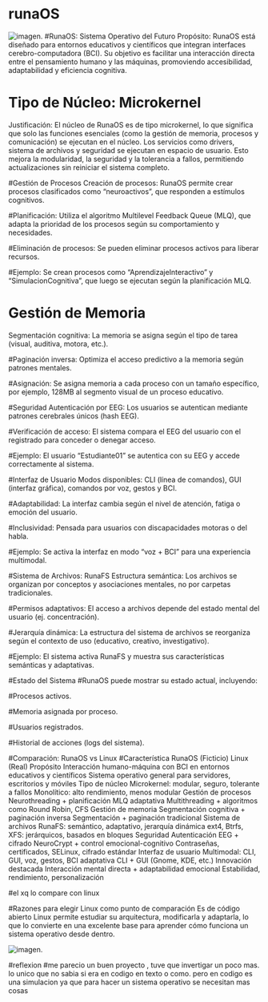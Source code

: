 # runaOS
 ![imagen.](https://googleusercontent.com/generated_image_content/0)
#RunaOS: Sistema Operativo del Futuro
Propósito: RunaOS está diseñado para entornos educativos y científicos que integran interfaces cerebro-computadora (BCI). Su objetivo es facilitar una interacción directa entre el pensamiento humano y las máquinas, promoviendo accesibilidad, adaptabilidad y eficiencia cognitiva.

# Tipo de Núcleo: Microkernel
Justificación: El núcleo de RunaOS es de tipo microkernel, lo que significa que solo las funciones esenciales (como la gestión de memoria, procesos y comunicación) se ejecutan en el núcleo. Los servicios como drivers, sistema de archivos y seguridad se ejecutan en espacio de usuario. Esto mejora la modularidad, la seguridad y la tolerancia a fallos, permitiendo actualizaciones sin reiniciar el sistema completo.

#Gestión de Procesos
Creación de procesos: RunaOS permite crear procesos clasificados como “neuroactivos”, que responden a estímulos cognitivos.

#Planificación: Utiliza el algoritmo Multilevel Feedback Queue (MLQ), que adapta la prioridad de los procesos según su comportamiento y necesidades.

#Eliminación de procesos: Se pueden eliminar procesos activos para liberar recursos.

#Ejemplo: Se crean procesos como “AprendizajeInteractivo” y “SimulacionCognitiva”, que luego se ejecutan según la planificación MLQ.

# Gestión de Memoria
Segmentación cognitiva: La memoria se asigna según el tipo de tarea (visual, auditiva, motora, etc.).

#Paginación inversa: Optimiza el acceso predictivo a la memoria según patrones mentales.

#Asignación: Se asigna memoria a cada proceso con un tamaño específico, por ejemplo, 128MB al segmento visual de un proceso educativo.

#Seguridad
Autenticación por EEG: Los usuarios se autentican mediante patrones cerebrales únicos (hash EEG).

#Verificación de acceso: El sistema compara el EEG del usuario con el registrado para conceder o denegar acceso.

#Ejemplo: El usuario “Estudiante01” se autentica con su EEG y accede correctamente al sistema.

 #Interfaz de Usuario
Modos disponibles: CLI (línea de comandos), GUI (interfaz gráfica), comandos por voz, gestos y BCI.

#Adaptabilidad: La interfaz cambia según el nivel de atención, fatiga o emoción del usuario.

#Inclusividad: Pensada para usuarios con discapacidades motoras o del habla.

#Ejemplo: Se activa la interfaz en modo “voz + BCI” para una experiencia multimodal.

#Sistema de Archivos: RunaFS
Estructura semántica: Los archivos se organizan por conceptos y asociaciones mentales, no por carpetas tradicionales.

#Permisos adaptativos: El acceso a archivos depende del estado mental del usuario (ej. concentración).

#Jerarquía dinámica: La estructura del sistema de archivos se reorganiza según el contexto de uso (educativo, creativo, investigativo).

#Ejemplo: El sistema activa RunaFS y muestra sus características semánticas y adaptativas.

 #Estado del Sistema
#RunaOS puede mostrar su estado actual, incluyendo:

#Procesos activos.

#Memoria asignada por proceso.

#Usuarios registrados.

#Historial de acciones (logs del sistema).

#Comparación: RunaOS vs Linux
#Característica	RunaOS (Ficticio)	Linux (Real)
Propósito	Interacción humano-máquina con BCI en entornos educativos y científicos	Sistema operativo general para servidores, escritorios y móviles
Tipo de núcleo	Microkernel: modular, seguro, tolerante a fallos	Monolítico: alto rendimiento, menos modular
Gestión de procesos	Neurothreading + planificación MLQ adaptativa	Multithreading + algoritmos como Round Robin, CFS
Gestión de memoria	Segmentación cognitiva + paginación inversa	Segmentación + paginación tradicional
Sistema de archivos	RunaFS: semántico, adaptativo, jerarquía dinámica	ext4, Btrfs, XFS: jerárquicos, basados en bloques
Seguridad	Autenticación EEG + cifrado NeuroCrypt + control emocional-cognitivo	Contraseñas, certificados, SELinux, cifrado estándar
Interfaz de usuario	Multimodal: CLI, GUI, voz, gestos, BCI adaptativa	CLI + GUI (Gnome, KDE, etc.)
Innovación destacada	Interacción mental directa + adaptabilidad emocional	Estabilidad, rendimiento, personalización


#el xq lo compare con linux 

#Razones para elegir Linux como punto de comparación
Es de código abierto Linux permite estudiar su arquitectura, modificarla y adaptarla, lo que lo convierte en una excelente base para aprender cómo funciona un sistema operativo desde dentro.

 ![imagen.](https://t7m8e9c8.delivery.rocketcdn.me/wp-content/uploads/2020/12/linux-tux.jpg)

#reflexion
#me parecio un buen proyecto , tuve que invertigar un poco mas. lo unico que no sabia si era en codigo en texto o como. pero en codigo es una simulacion ya que para hacer un sistema operativo se necesitan  mas cosas



